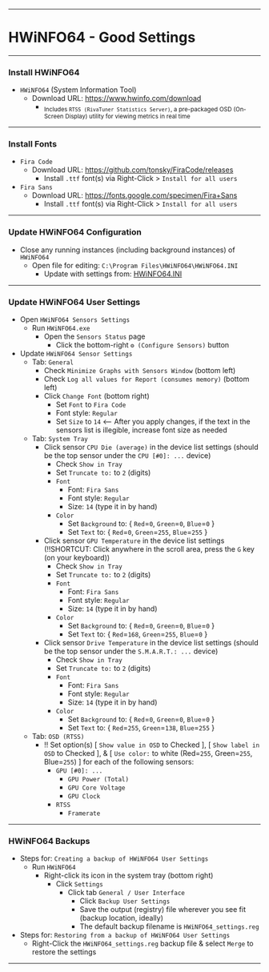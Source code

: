 <!-- https://github.com/mcavallo-git/Coding/blob/main/windows/HWiNFO64/HWiNFO64%20-%20Good%20Settings.md -->

***

# HWiNFO64 - Good Settings

***

### Install HWiNFO64
  - `HWiNFO64` (System Information Tool)
    - Download URL: https://www.hwinfo.com/download
      - <sub>Includes `RTSS (RivaTuner Statistics Server)`, a pre-packaged OSD (On-Screen Display) utility for viewing metrics in real time</sub>

***
### Install Fonts
  - `Fira Code`
    - Download URL:  https://github.com/tonsky/FiraCode/releases
      - Install `.ttf` font(s) via Right-Click > `Install for all users`
  - `Fira Sans`
    - Download URL:  https://fonts.google.com/specimen/Fira+Sans
      - Install `.ttf` font(s) via Right-Click > `Install for all users`

***

### Update HWiNFO64 Configuration
  - Close any running instances (including background instances) of `HWiNFO64`
    - Open file for editing: `C:\Program Files\HWiNFO64\HWiNFO64.INI`
      - Update with settings from: [HWiNFO64.INI](./HWiNFO64.INI)

***

### Update HWiNFO64 User Settings
  - Open `HWiNFO64 Sensors Settings`
    - Run `HWiNFO64.exe`
      - Open the `Sensors Status` page
        - Click the bottom-right `⚙️ (Configure Sensors)` button
  - Update `HWiNFO64 Sensor Settings`
    - Tab: `General`
      - Check `Minimize Graphs with Sensors Window`  (bottom left)
      - Check `Log all values for Report (consumes memory)`  (bottom left)
      - Click `Change Font`  (bottom right)
        - Set `Font` to `Fira Code`
        - Font style: `Regular`
        - Set `Size` to `14`   <-- After you apply changes, if the text in the sensors list is illegible, increase font size as needed
    - Tab: `System Tray`
      - Click sensor `CPU Die (average)` in the device list settings  (should be the top sensor under the `CPU [#0]: ...` device)
        - Check `Show in Tray`
        - Set `Truncate to:` to `2` (digits)
        - `Font`
          - Font: `Fira Sans`
          - Font style: `Regular`
          - Size: `14` (type it in by hand)
        - `Color`
          - Set `Background` to: { `Red`=`0`, `Green`=`0`, `Blue`=`0` }
          - Set `Text` to: { `Red`=`0`, `Green`=`255`, `Blue`=`255` }
      - Click sensor `GPU Temperature` in the device list settings  (!!SHORTCUT: Click anywhere in the scroll area, press the `G` key (on your keyboard))
        - Check `Show in Tray`
        - Set `Truncate to:` to `2` (digits)
        - `Font`
          - Font: `Fira Sans`
          - Font style: `Regular`
          - Size: `14` (type it in by hand)
        - `Color`
          - Set `Background` to: { `Red`=`0`, `Green`=`0`, `Blue`=`0` }
          - Set `Text` to: { `Red`=`168`, `Green`=`255`, `Blue`=`0` }
      - Click sensor `Drive Temperature` in the device list settings  (should be the top sensor under the `S.M.A.R.T.: ...` device)
        - Check `Show in Tray`
        - Set `Truncate to:` to `2` (digits)
        - `Font`
          - Font: `Fira Sans`
          - Font style: `Regular`
          - Size: `14` (type it in by hand)
        - `Color`
          - Set `Background` to: { `Red`=`0`, `Green`=`0`, `Blue`=`0` }
          - Set `Text` to: { `Red`=`255`, `Green`=`138`, `Blue`=`255` }
    - Tab: `OSD (RTSS)`
      - !! Set option(s) [ `Show value in OSD` to Checked ], [ `Show label in OSD` to Checked ], & [ `Use color:` to white (Red=`255`, Green=`255`, Blue=`255`) ] for each of the following sensors:
        - `GPU [#0]: ...`
          - `GPU Power (Total)`
          - `GPU Core Voltage`
          - `GPU Clock`
        - `RTSS`
          - `Framerate`

***

### HWiNFO64 Backups
  - Steps for: `Creating a backup of HWiNFO64 User Settings`
    - Run `HWiNFO64`
      - Right-click its icon in the system tray (bottom right)
        - Click `Settings`
          - Click tab `General / User Interface`
            -  Click `Backup User Settings`
              - Save the output (registry) file wherever you see fit (backup location, ideally)
              - The default backup filename is `HWiNFO64_settings.reg`
  - Steps for: `Restoring from a backup of HWiNFO64 User Settings`
    - Right-Click the `HWiNFO64_settings.reg` backup file & select `Merge` to restore the settings

***

